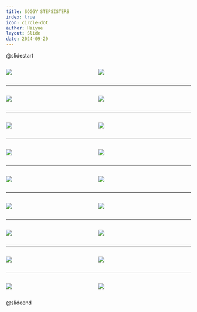 ```yaml
---
title: SOGGY STEPSISTERS
index: true
icon: circle-dot
author: Haiyue
layout: Slide
date: 2024-09-20
---
```

 
@slidestart

<div style="display:flex">
<div style="flex:1">

![](/data/english/reading/Level-K/SOGGY%20STEPSISTERS/001.png)
</div>
<div style="flex:1">

![](/data/english/reading/Level-K/SOGGY%20STEPSISTERS/002.png)
</div>
</div>

---

<div style="display:flex">
<div style="flex:1">

![](/data/english/reading/Level-K/SOGGY%20STEPSISTERS/003.png)
</div>
<div style="flex:1">

![](/data/english/reading/Level-K/SOGGY%20STEPSISTERS/004.png)
</div>
</div>

---

<div style="display:flex">
<div style="flex:1">

![](/data/english/reading/Level-K/SOGGY%20STEPSISTERS/005.png)
</div>
<div style="flex:1">

![](/data/english/reading/Level-K/SOGGY%20STEPSISTERS/006.png)
</div>
</div>

---

<div style="display:flex">
<div style="flex:1">

![](/data/english/reading/Level-K/SOGGY%20STEPSISTERS/007.png)
</div>
<div style="flex:1">

![](/data/english/reading/Level-K/SOGGY%20STEPSISTERS/008.png)
</div>
</div>

---

<div style="display:flex">
<div style="flex:1">

![](/data/english/reading/Level-K/SOGGY%20STEPSISTERS/009.png)
</div>
<div style="flex:1">

![](/data/english/reading/Level-K/SOGGY%20STEPSISTERS/010.png)
</div>
</div>

---

<div style="display:flex">
<div style="flex:1">

![](/data/english/reading/Level-K/SOGGY%20STEPSISTERS/011.png)
</div>
<div style="flex:1">

![](/data/english/reading/Level-K/SOGGY%20STEPSISTERS/012.png)
</div>
</div>

---

<div style="display:flex">
<div style="flex:1">

![](/data/english/reading/Level-K/SOGGY%20STEPSISTERS/013.png)
</div>
<div style="flex:1">

![](/data/english/reading/Level-K/SOGGY%20STEPSISTERS/014.png)
</div>
</div>

---

<div style="display:flex">
<div style="flex:1">

![](/data/english/reading/Level-K/SOGGY%20STEPSISTERS/015.png)
</div>
<div style="flex:1">

![](/data/english/reading/Level-K/SOGGY%20STEPSISTERS/016.png)
</div>
</div>

---

<div style="display:flex">
<div style="flex:1">

![](/data/english/reading/Level-K/SOGGY%20STEPSISTERS/017.png)
</div>
<div style="flex:1">

![](/data/english/reading/Level-K/SOGGY%20STEPSISTERS/018.png)
</div>
</div>

@slideend
